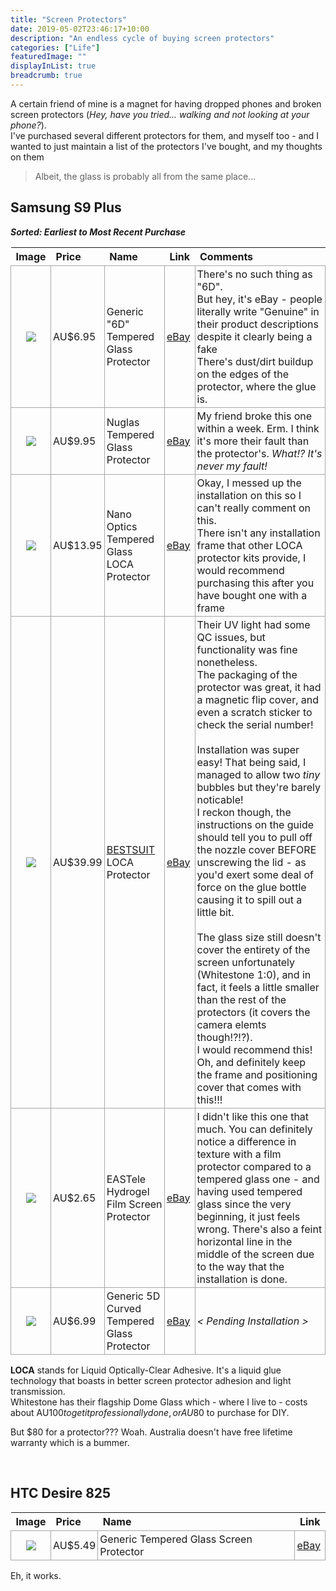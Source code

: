 ```yaml
---
title: "Screen Protectors"
date: 2019-05-02T23:46:17+10:00
description: "An endless cycle of buying screen protectors"
categories: ["Life"]
featuredImage: ""
displayInList: true
breadcrumb: true
---
```


<style>
/**TODO - Custom theme CSS for images and tables**/
img {
  max-width: 180px;
}
table {
  width: 100%;
  border-collapse: collapse; 
}
td {
 padding: 3px;
 border: 1px solid #A7A7A7;
}
td[align=center] {
  text-align: center;
}
</style>


A certain friend of mine is a magnet for having dropped phones and broken screen protectors (_Hey, have you tried... walking and not looking at your phone?_).  
I've purchased several different protectors for them, and myself too - and I wanted to just maintain a list of the protectors I've bought, and my thoughts on them

> Albeit, the glass is probably all from the same place...



Samsung S9 Plus
---


***Sorted: Earliest to Most Recent Purchase***

|Image|Price|Name|Link|Comments|
|:--:|:--|:--|:--|:--|
|![](https://i.eBayimg.com/images/g/1PgAAOSwIDJbqbSs/s-l1600.jpg)|AU$6.95|Generic "6D" Tempered Glass Protector|[eBay](https://www.ebay.com.au/itm/Samsung-Galaxy-S9-S8-Plus-Note-9-8-6D-Full-Cover-Tempered-Glass-Screen-Protector/382484236203?hash=item590dd647ab:m:mGE2KOBQY5nrftdoHfgqzQA)|There's no such thing as "6D".<br>But hey, it's eBay - people literally write "Genuine" in their product descriptions despite it clearly being a fake<br>There's dust/dirt buildup on the edges of the protector, where the glue is.|
|![](https://i.eBayimg.com/images/g/YykAAOSwjt5ae7t~/s-l1600.jpg)|AU$9.95|Nuglas Tempered Glass Protector|[eBay](https://www.ebay.com.au/itm/Galaxy-S10-E-S9-S8-Plus-Note-9-8-NUGLAS-Tempered-Glass-Screen-Protector-Samsung/302348299242?ssPageName=STRK%3AMEBIDX%3AIT&var=601527398858&_trksid=p2057872.m2749.l2649)|My friend broke this one within a week. Erm. I think it's more their fault than the protector's. _What!? It's never my fault!_|
|![](https://i.eBayimg.com/images/g/uzcAAOSwsj5bnyRy/s-l1600.jpg)|AU$13.95|Nano Optics Tempered Glass LOCA Protector|[eBay](https://www.ebay.com.au/itm/UV-Light-Liquid-Glue-Tempered-Glass-for-Samsung-Note-Galaxy-S10-Mate-20-P30-Pro/263958769704?ssPageName=STRK%3AMEBIDX%3AIT&var=563458648608&_trksid=p2057872.m2749.l2649)|Okay, I messed up the installation on this so I can't really comment on this.<br>There isn't any installation frame that other LOCA protector kits provide, I would recommend purchasing this after you have bought one with a frame|
|![](https://i.eBayimg.com/images/g/M2wAAOSwi1lb-5eq/s-l1600.jpg)|AU$39.99|[BESTSUIT](https://www.bestsuit.net/) LOCA Protector|[eBay](https://www.ebay.com.au/itm/UV-light-full-glue-adhesive-tempered-glass-liquid-screen-protector-for-s8-s9-s9p/223256050484?ssPageName=STRK%3AMEBIDX%3AIT&var=522042573015&_trksid=p2057872.m2749.l2649)|Their UV light had some QC issues, but functionality was fine nonetheless.<br>The packaging of the protector was great, it had a magnetic flip cover, and even a scratch sticker to check the serial number!<br><br>Installation was super easy! That being said, I managed to allow two _tiny_ bubbles but they're barely noticable!<br>I reckon though, the instructions on the guide should tell you to pull off the nozzle cover BEFORE unscrewing the lid - as you'd exert some deal of force on the glue bottle causing it to spill out a little bit.<br><br>The glass size still doesn't cover the entirety of the screen unfortunately (Whitestone 1:0), and in fact, it feels a little smaller than the rest of the protectors (it covers the camera elemts though!?!?).<br>I would recommend this! Oh, and definitely keep the frame and positioning cover that comes with this!!!|
|![](https://i.eBayimg.com/images/g/oLIAAOSwCCtbUAVV/s-l1600.jpg)|AU$2.65|EASTele Hydrogel Film Screen Protector|[eBay](https://www.ebay.com.au/itm/3x-EASTele-HYDROGEL-AQUA-Screen-Protector-Samsung-Galaxy-S10-S9-S8-Plus-Note-9/303104767060?ssPageName=STRK%3AMEBIDX%3AIT&var=602035348372&_trksid=p2057872.m2749.l2649)|I didn't like this one that much. You can definitely notice a difference in texture with a film protector compared to a tempered glass one - and having used tempered glass since the very beginning, it just feels wrong. There's also a feint horizontal line in the middle of the screen due to the way that the installation is done.|
|![](https://i.eBayimg.com/images/g/rPwAAOSwxBNctXRm/s-l1600.jpg)|AU$6.99|Generic 5D Curved Tempered Glass Protector|[eBay](https://www.ebay.com.au/itm/5D-Curved-Tempered-Glass-Film-Screen-Protector-for-Samsung-Galaxy-S10-S9-Note-9/223017272912?ssPageName=STRK%3AMEBIDX%3AIT&var=521825398871&_trksid=p2057872.m2749.l2649)|_< Pending Installation >_|

**LOCA** stands for Liquid Optically-Clear Adhesive. It's a liquid glue technology that boasts in better screen protector adhesion and light transmission.  
Whitestone has their flagship Dome Glass which - where I live to - costs about AU$100 to get it professionally done, or AU$80 to purchase for DIY.  

But $80 for a protector??? Woah.  Australia doesn't have free lifetime warranty which is a bummer.

&nbsp;  


HTC Desire 825
---
|Image|Price|Name|Link|
|:--:|:--|:--|:--|
|![](https://i.eBayimg.com/images/g/YZUAAOSwvg9XaX8J/s-l300.jpg)|AU$5.49|Generic Tempered Glass Screen Protector|[eBay](https://www.ebay.com.au/itm/Premium-Tempered-Glass-LCD-Screen-Protector-Guard-For-HTC-Desire-820-825/281893370672?ssPageName=STRK%3AMEBIDX%3AIT&var=581024011825&_trksid=p2057872.m2749.l2649)|

Eh, it works.

